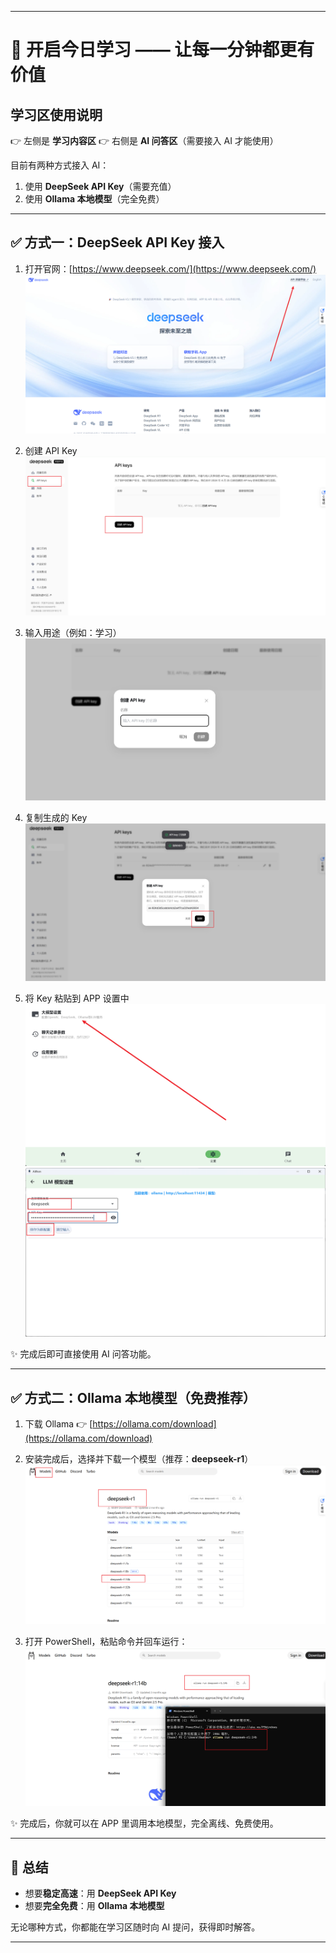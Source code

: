 
---

# 🚀 开启今日学习 —— 让每一分钟都更有价值

## 学习区使用说明

👉 左侧是 **学习内容区**
👉 右侧是 **AI 问答区**（需要接入 AI 才能使用）

目前有两种方式接入 AI：

1. 使用 **DeepSeek API Key**（需要充值）
2. 使用 **Ollama 本地模型**（完全免费）

---

## ✅ 方式一：DeepSeek API Key 接入

1. 打开官网：[https://www.deepseek.com/](https://www.deepseek.com/)
   ![img\_1.png](./assets/01-01/img_1.png)

2. 创建 API Key
   ![img\_1.png](./assets/01-01/img_2.png)

3. 输入用途（例如：学习）
   ![img\_1.png](./assets/01-01/img_3.png)

4. 复制生成的 Key
   ![img\_1.png](./assets/01-01/img_4.png)

5. 将 Key 粘贴到 APP 设置中
   ![img\_1.png](./assets/01-01/img_5.png)
   ![img\_1.png](./assets/01-01/img_6.png)

✨ 完成后即可直接使用 AI 问答功能。

---

## ✅ 方式二：Ollama 本地模型（免费推荐）

1. 下载 Ollama
   👉 [https://ollama.com/download](https://ollama.com/download)

2. 安装完成后，选择并下载一个模型（推荐：**deepseek-r1**）
   ![img\_1.png](./assets/01-01/img_7.png)

3. 打开 PowerShell，粘贴命令并回车运行：
   ![img\_1.png](./assets/01-01/img_8.png)

✨ 完成后，你就可以在 APP 里调用本地模型，完全离线、免费使用。

---

## 📌 总结

* 想要**稳定高速**：用 **DeepSeek API Key**
* 想要**完全免费**：用 **Ollama 本地模型**

无论哪种方式，你都能在学习区随时向 AI 提问，获得即时解答。

---
 